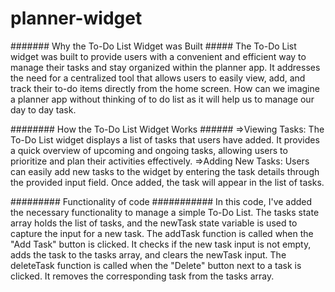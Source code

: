 # planner-widget

####### Why the To-Do List Widget was Built #####
The To-Do List widget was built to provide users with a convenient and efficient way to manage their tasks and stay organized within the planner app. It addresses the need for a centralized tool that allows users to easily view, add, and track their to-do items directly from the home screen. How can we imagine a planner app without thinking of to do list as it will help us to manage our day to day task.


########  How the To-Do List Widget Works ######
=>Viewing Tasks: The To-Do List widget displays a list of tasks that users have added. It provides a quick overview of upcoming and ongoing tasks, allowing users to prioritize and plan their activities effectively.
=>Adding New Tasks: Users can easily add new tasks to the widget by entering the task details through the provided input field. Once added, the task will appear in the list of tasks.

#########  Functionality of code  ###########
In this code, I've added the necessary functionality to manage a simple To-Do List. The tasks state array holds the list of tasks, and the newTask state variable is used to capture the input for a new task.
The addTask function is called when the "Add Task" button is clicked. It checks if the new task input is not empty, adds the task to the tasks array, and clears the newTask input.
The deleteTask function is called when the "Delete" button next to a task is clicked. It removes the corresponding task from the tasks array.